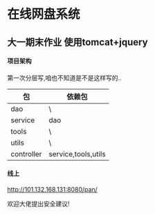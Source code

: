在线网盘系统
========
大一期末作业 
使用tomcat+jquery
--------------
#### 项目架构
第一次分层写,咱也不知道是不是这样写的..


包  | 依赖包
----    | ---- 
dao    | \ 
service    | dao
tools     | \
utils     | \
|controller|service,tools,utils|
#### 线上
http://101.132.168.131:8080/pan/

欢迎大佬提出安全建议!